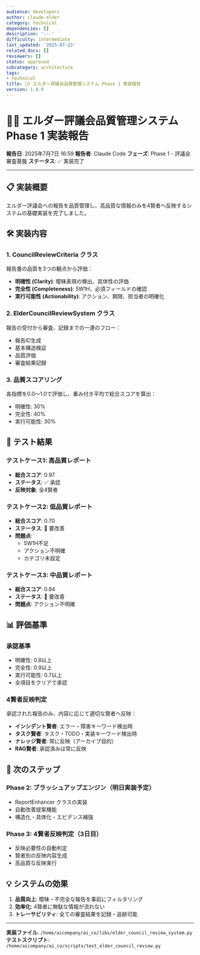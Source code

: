 ```yaml
---
audience: developers
author: claude-elder
category: technical
dependencies: []
description: '---'
difficulty: intermediate
last_updated: '2025-07-23'
related_docs: []
reviewers: []
status: approved
subcategory: architecture
tags:
- technical
title: 🧙‍♂️ エルダー評議会品質管理システム Phase 1 実装報告
version: 1.0.0
---
```


# 🧙‍♂️ エルダー評議会品質管理システム Phase 1 実装報告

**報告日**: 2025年7月7日 16:59
**報告者**: Claude Code
**フェーズ**: Phase 1 - 評議会審査基盤
**ステータス**: ✅ 実装完了

---

## 📋 実装概要

エルダー評議会への報告を品質管理し、高品質な情報のみを4賢者へ反映するシステムの基礎実装を完了しました。

## 🛠️ 実装内容

### 1. **CouncilReviewCriteria クラス**
報告書の品質を3つの観点から評価：
- **明確性 (Clarity)**: 曖昧表現の検出、具体性の評価
- **完全性 (Completeness)**: 5W1H、必須フィールドの確認
- **実行可能性 (Actionability)**: アクション、期限、担当者の明確化

### 2. **ElderCouncilReviewSystem クラス**
報告の受付から審査、記録までの一連のフロー：
- 報告ID生成
- 基本構造検証
- 品質評価
- 審査結果記録

### 3. **品質スコアリング**
各指標を0.0〜1.0で評価し、重み付き平均で総合スコアを算出：
- 明確性: 30%
- 完全性: 40%
- 実行可能性: 30%

## 🧪 テスト結果

### テストケース1: 高品質レポート
- **総合スコア**: 0.97
- **ステータス**: ✅ 承認
- **反映対象**: 全4賢者

### テストケース2: 低品質レポート
- **総合スコア**: 0.70
- **ステータス**: 🔧 要改善
- **問題点**:
  - 5W1H不足
  - アクション不明確
  - カテゴリ未設定

### テストケース3: 中品質レポート
- **総合スコア**: 0.84
- **ステータス**: 🔧 要改善
- **問題点**: アクション不明確

## 📊 評価基準

### 承認基準
- 明確性: 0.8以上
- 完全性: 0.9以上
- 実行可能性: 0.7以上
- 全項目をクリアで承認

### 4賢者反映判定
承認された報告のみ、内容に応じて適切な賢者へ反映：
- **インシデント賢者**: エラー・障害キーワード検出時
- **タスク賢者**: タスク・TODO・実装キーワード検出時
- **ナレッジ賢者**: 常に反映（アーカイブ目的）
- **RAG賢者**: 承認済みは常に反映

## 🚀 次のステップ

### Phase 2: ブラッシュアップエンジン（明日実装予定）
- ReportEnhancer クラスの実装
- 自動改善提案機能
- 構造化・具体化・エビデンス補強

### Phase 3: 4賢者反映判定（3日目）
- 反映必要性の自動判定
- 賢者別の反映内容生成
- 高品質な反映実行

## 💡 システムの効果

1. **品質向上**: 曖昧・不完全な報告を事前にフィルタリング
2. **効率化**: 4賢者に無駄な情報が流れない
3. **トレーサビリティ**: 全ての審査結果を記録・追跡可能

---

**実装ファイル**: `/home/aicompany/ai_co/libs/elder_council_review_system.py`
**テストスクリプト**: `/home/aicompany/ai_co/scripts/test_elder_council_review.py`
